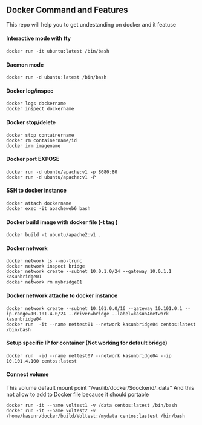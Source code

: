 ## Docker Command and Features

This repo will help you to get undestanding on docker and it featuse

#### Interactive mode with tty

    docker run -it ubuntu:latest /bin/bash


#### Daemon mode

    docker run -d ubuntu:latest /bin/bash

#### Docker log/inspec

    docker logs dockername
    docker inspect dockername

#### Docker stop/delete

    docker stop containername
    docker rm containername/id
    docker irm imagename

#### Docker port EXPOSE

    docker run -d ubuntu/apache:v1 -p 8080:80
    docker run -d ubuntu/apache:v1 -P

#### SSH to docker instance

    docker attach dockername
    docker exec -it apacheweb6 bash

#### Docker build image with docker file (-t tag )
    docker build -t ubuntu/apache2:v1 .

#### Docker network
    docker network ls --no-trunc
    docker network inspect bridge
    docker network create --subnet 10.0.1.0/24 --gateway 10.0.1.1 kasunbridge01
    docker network rm mybridge01


#### Docker network attache to docker instance
    docker network create --subnet 10.101.0.0/16 --gateway 10.101.0.1 --ip-range=10.101.4.0/24 --driver=bridge --label=kasun4network kasunbridge04
    docker run  -it --name nettest01 --network kasunbridge04 centos:latest /bin/bash

#### Setup specific IP for container (Not working for default bridge)

    docker run  -id --name nettest07 --network kasunbridge04 --ip 10.101.4.100 centos:latest

#### Connect volume
This volume default mount point "/var/lib/docker/$dockerid/_data"
And this not allow to add to Docker file because it should portable

    docker run -it --name voltest1 -v /data centos:latest /bin/bash
    docker run -it --name voltest2 -v /home/kasunr/docker/build/Voltest:/mydata centos:lastest /bin/bash
